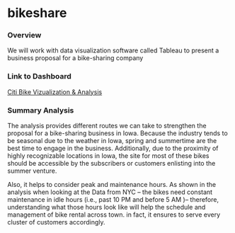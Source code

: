 # bikeshare

### Overview 
We will work with data visualization software called Tableau to present a business proposal for a bike-sharing company

### Link to Dashboard
[Citi Bike Vizualization & Analysis](https://public.tableau.com/profile/andy2618#!/vizhome/CitiBikeVizualizationAnalysis/CheckoutTimesforUsers)

### Summary Analysis

The analysis provides different routes we can take to strengthen the proposal for a bike-sharing business in Iowa. Because the industry tends to be seasonal due to the weather in Iowa, spring and summertime are the best time to engage in the business. Additionally, due to the proximity of highly recognizable locations in Iowa, the site for most of these bikes should be accessible by the subscribers or customers enlisting into the summer venture. 

Also, it helps to consider peak and maintenance hours. As shown in the analysis when looking at the Data from NYC – the bikes need constant maintenance in idle hours (i.e., past 10 PM and before 5 AM )– therefore, understanding what those hours look like will help the schedule and management of bike rental across town. in fact,  it ensures to serve every cluster of customers accordingly. 

